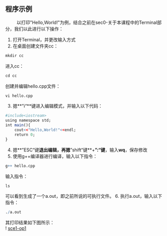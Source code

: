 ## 程序示例

&nbsp;&nbsp;&nbsp;&nbsp;&nbsp;&nbsp;&nbsp;&nbsp;
以打印"Hello,World!"为例，结合之前在sec0-关于本课程中的Terminal部分，我们以此进行以下操作：
1. 打开Terminal，并更改输入方式
2. 在桌面创建文件夹cc：
```r
mkdir cc
```
进入cc：
```r
cd cc
```
创建并编辑hello.cpp文件：
```r
vi hello.cpp
```
3. 摁**”i“**键进入编辑模式，并输入以下代码：
```r
#include<iostream>
using namespace std;
int main(){
	cout<<"Hello,World!"<<endl;
	return 0;
}
```
4. 摁**”ESC“键**退出编辑，再摁**”shift“键**+**”:“键**，输入**wq**，保存修改
5. 使用g++编译器进行编译，输入以下指令：
```r
g++ hello.cpp
```
输入指令：
```r
ls
```
可以看到生成了一个a.out，即之前所说的可执行文件。
6. 执行a.out，输入以下指令：
```r
./a.out
```
其打印结果如下图所示：<br/>
	! [sce1-op1](/images/sce1-op1.png)<br/>
